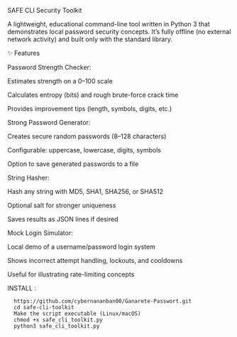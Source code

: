 SAFE CLI Security Toolkit

A lightweight, educational command-line tool written in Python 3 that demonstrates local password security concepts. It’s fully offline (no external network activity) and built only with the standard library.

✨ Features

Password Strength Checker:

Estimates strength on a 0–100 scale

Calculates entropy (bits) and rough brute-force crack time

Provides improvement tips (length, symbols, digits, etc.)

Strong Password Generator:

Creates secure random passwords (8–128 characters)

Configurable: uppercase, lowercase, digits, symbols

Option to save generated passwords to a file

String Hasher:

Hash any string with MD5, SHA1, SHA256, or SHA512

Optional salt for stronger uniqueness

Saves results as JSON lines if desired

Mock Login Simulator:

Local demo of a username/password login system

Shows incorrect attempt handling, lockouts, and cooldowns

Useful for illustrating rate-limiting concepts

INSTALL :

      https://github.com/cybernananban00/Ganarete-Passwort.git
      cd safe-cli-toolkit
      Make the script executable (Linux/macOS)
      chmod +x safe_cli_toolkit.py
      python3 safe_cli_toolkit.py


   
